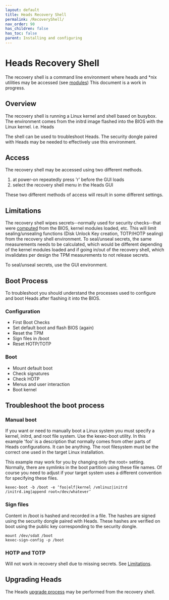 ```yaml
---
layout: default
title: Heads Recovery Shell
permalink: /RecoveryShell/
nav_order: 90
has_children: false
has_toc: false
parent: Installing and configuring
---
```


Heads Recovery Shell
====

The recovery shell is a command line environment where heads and *nix utilities may be accessed (see [modules](https://github.com/osresearch/heads/tree/master/modules)) This document is a work in progress.

Overview
---

The recovery shell is running a Linux kernel and shell based on busybox.  The environment comes from the initrd image flashed into the BIOS with the Linux kernel.  i.e.  Heads

The shell can be used to troubleshoot Heads.  The security dongle paired with Heads may be needed to effectively use this environment.


Access
----

The recovery shell may be accessed using two different methods.

1.  at power-on repeatedly press 'r' before the GUI loads
2.  select the recovery shell menu in the Heads GUI

These two different methods of access will result in some different settings.


Limitations
----

The recovery shell wipes secrets--normally used for security checks--that were [computed](/Keys/#tpm-pcrs) from the BIOS, kernel modules loaded, etc.  This will limit sealing/unsealing functions (Disk Unlock Key creation, TOTP/HOTP sealing) from the recovery shell environment. To seal/unseal secrets, the same measurements needs to be calculated, which would be different depending of the kernel modules loaded and if going in/out of the recovery shell, which invalidates per design the TPM measurements to not release secrets.

To seal/unseal secrets, use the GUI environment.


Boot Process
----

To troubleshoot you should understand the processes used to configure and boot Heads after flashing it into the BIOS.

### Configuration

* First Boot Checks
* Set default boot and flash BIOS (again)
* Reset the TPM
* Sign files in /boot
* Reset HOTP/TOTP

### Boot

* Mount default boot
* Check signatures
* Check HOTP
* Menus and user interaction
* Boot kernel


Troubleshoot the boot process
----

### Manual boot

If you want or need to manually boot a Linux system you must specify a kernel, initrd, and root file system.  Use the kexec-boot utility.  In this example 'foo' is a description that normally comes from other parts of Heads configurations.  It can be anything.  The root filesystem must be the correct one used in the target Linux installation.  

This example may work for you by changing only the root= setting.  Normally, there are symlinks in the boot partition using these file names.  Of course you need to adjust if your target system uses a different convention for specifying these files.

    kexec-boot -b /boot -e ‘foo|elf|kernel /vmlinuz|initrd /initrd.img|append root=/dev/whatever’


### Sign files

Content in /boot is hashed and recorded in a file.  The hashes are signed using the security dongle paired with Heads.  These hashes are verified on boot using the public key corresponding to the security dongle.

    mount /dev/sdaX /boot
    kexec-sign-config -p /boot

### HOTP and TOTP

Will not work in recovery shell due to missing secrets. See [Limitations](#limitations).


Upgrading Heads
----

The Heads [upgrade process](/Updating) may be performed from the recovery shell.
